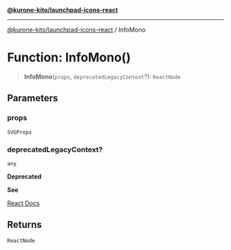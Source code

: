 [**@kurone-kito/launchpad-icons-react**](../README.md)

***

[@kurone-kito/launchpad-icons-react](../globals.md) / InfoMono

# Function: InfoMono()

> **InfoMono**(`props`, `deprecatedLegacyContext`?): `ReactNode`

## Parameters

### props

`SVGProps`

### deprecatedLegacyContext?

`any`

**Deprecated**

**See**

[React Docs](https://legacy.reactjs.org/docs/legacy-context.html#referencing-context-in-lifecycle-methods)

## Returns

`ReactNode`
